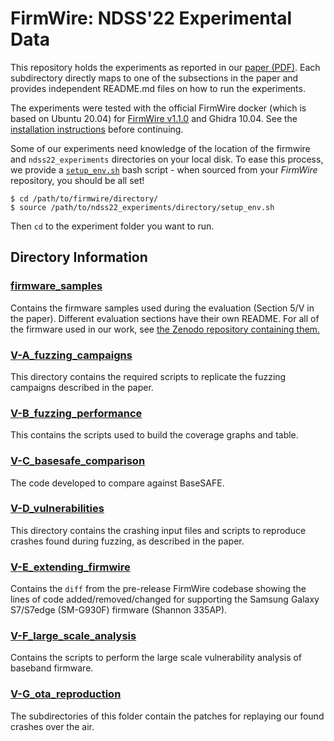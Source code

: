 # FirmWire: NDSS'22 Experimental Data

This repository holds the experiments as reported in our [paper (PDF)](https://www.ndss-symposium.org/wp-content/uploads/2022-136-paper.pdf).
Each subdirectory directly maps to one of the subsections in the paper and provides independent README.md files on how to run the experiments.

The experiments were tested with the official FirmWire docker (which is based on Ubuntu 20.04) for [FirmWire v1.1.0](https://github.com/FirmWire/FirmWire/tree/v1.1.0) and Ghidra 10.04. See the [installation instructions](https://firmwire.github.io/docs/installation.html) before continuing.

Some of our experiments need knowledge of the location of the firmwire and `ndss22_experiments` directories on your local disk.
To ease this process, we provide a [`setup_env.sh`](setup_env.sh) bash script - when sourced from your *FirmWire* repository, you should be all set!

```
$ cd /path/to/firmwire/directory/
$ source /path/to/ndss22_experiments/directory/setup_env.sh
```

Then `cd` to the experiment folder you want to run.

## Directory Information

### [firmware_samples](firmware_samples)
Contains the firmware samples used during the evaluation (Section 5/V in the paper). Different evaluation sections have their own README.
For all of the firmware used in our work, see [the Zenodo repository containing them.](https://doi.org/10.5281/zenodo.6516029)

### [V-A_fuzzing_campaigns](V-A_fuzzing_campaigns)
This directory contains the required scripts to replicate the fuzzing campaigns described in the paper.

### [V-B_fuzzing_performance](V-B_fuzzing_performance)
This contains the scripts used to build the coverage graphs and table.

### [V-C_basesafe_comparison](V-C_basesafe_comparison)
The code developed to compare against BaseSAFE.

### [V-D_vulnerabilities](V-D_vulnerabilities)
This directory contains the crashing input files and scripts to reproduce crashes found during fuzzing, as described in the paper.

### [V-E_extending_firmwire](V-E_extending_firmwire)
Contains the `diff` from the pre-release FirmWire codebase showing the lines of code added/removed/changed for supporting the Samsung Galaxy S7/S7edge (SM-G930F) firmware (Shannon 335AP).

### [V-F_large_scale_analysis](V-F_large_scale_analysis)
Contains the scripts to perform the large scale vulnerability analysis of baseband firmware.

### [V-G_ota_reproduction](V-G_ota_reproduction)
The subdirectories of this folder contain the patches for replaying our found crashes over the air. 

